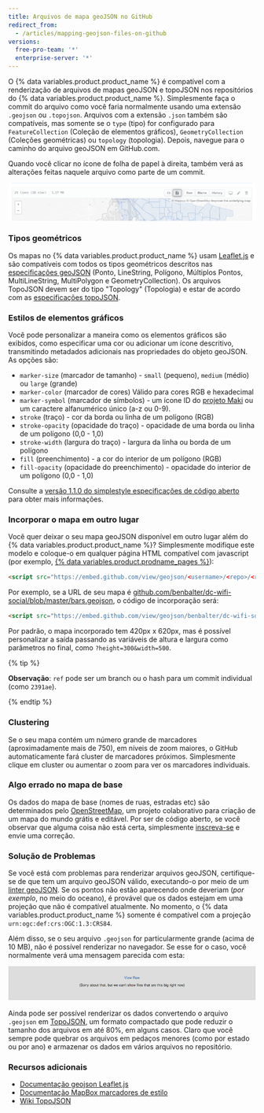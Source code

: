 ```yaml
---
title: Arquivos de mapa geoJSON no GitHub
redirect_from:
  - /articles/mapping-geojson-files-on-github
versions:
  free-pro-team: '*'
  enterprise-server: '*'
---
```


O {% data variables.product.product_name %} é compatível com a renderização de arquivos de mapas geoJSON e topoJSON nos repositórios do {% data variables.product.product_name %}. Simplesmente faça o commit do arquivo como você faria normalmente usando uma extensão `.geojson` ou `.topojson`. Arquivos com a extensão `.json` também são compatíveis, mas somente se o `type` (tipo) for configurado para `FeatureCollection` (Coleção de elementos gráficos), `GeometryCollection` (Coleções geométricas) ou `topology` (topologia). Depois, navegue para o caminho do arquivo geoJSON em GitHub.com.

Quando você clicar no ícone de folha de papel à direita, também verá as alterações feitas naquele arquivo como parte de um commit.

![Captura de tela seletor Source Render (Renderizar fonte)](/assets/images/help/repository/source-render-toggle-geojson.png)

### Tipos geométricos

Os mapas no {% data variables.product.product_name %} usam [Leaflet.js](http://leafletjs.com) e são compatíveis com todos os tipos geométricos descritos nas [especificações geoJSON](http://www.geojson.org/geojson-spec.html) (Ponto, LineString, Polígono, Múltiplos Pontos, MultiLineString, MultiPolygon e GeometryCollection). Os arquivos TopoJSON devem ser do tipo "Topology" (Topologia) e estar de acordo com as [especificações topoJSON](https://github.com/mbostock/topojson/wiki/Specification).

### Estilos de elementos gráficos

Você pode personalizar a maneira como os elementos gráficos são exibidos, como especificar uma cor ou adicionar um ícone descritivo, transmitindo metadados adicionais nas propriedades do objeto geoJSON. As opções são:

* `marker-size` (marcador de tamanho) - `small` (pequeno), `medium` (médio) ou `large` (grande)
* `marker-color` (marcador de cores) Válido para cores RGB e hexadecimal
* `marker-symbol` (marcador de símbolos) - um ícone ID do [projeto Maki](http://mapbox.com/maki/) ou um caractere alfanumérico único (a-z ou 0-9).
* `stroke` (traço) - cor da borda ou linha de um polígono (RGB)
* `stroke-opacity` (opacidade do traço) - opacidade de uma borda ou linha de um polígono (0,0 - 1,0)
* `stroke-width` (largura do traço) - largura da linha ou borda de um polígono
* `fill` (preenchimento) - a cor do interior de um polígono (RGB)
* `fill-opacity` (opacidade do preenchimento) - opacidade do interior de um polígono (0,0 - 1,0)

Consulte a [ versão 1.1.0 do simplestyle especificações de código aberto](https://github.com/mapbox/simplestyle-spec/tree/master/1.1.0) para obter mais informações.

### Incorporar o mapa em outro lugar

Você quer deixar o seu mapa geoJSON disponível em outro lugar além do {% data variables.product.product_name %}? Simplesmente modifique este modelo e coloque-o em qualquer página HTML compatível com javascript (por exemplo, [{% data variables.product.prodname_pages %}](http://pages.github.com)):

```html
<script src="https://embed.github.com/view/geojson/<username>/<repo>/<ref>/<path_to_file>"></script>
```

Por exemplo, se a URL de seu mapa é [github.com/benbalter/dc-wifi-social/blob/master/bars.geojson](https://github.com/benbalter/dc-wifi-social/blob/master/bars.geojson), o código de incorporação será:

```html
<script src="https://embed.github.com/view/geojson/benbalter/dc-wifi-social/master/bars.geojson"></script>
```

Por padrão, o mapa incorporado tem 420px x 620px, mas é possível personalizar a saída passando as variáveis de altura e largura como parâmetros no final, como `?height=300&width=500`.

{% tip %}

**Observação**: `ref` pode ser um branch ou o hash para um commit individual (como `2391ae`).

{% endtip %}

### Clustering

Se o seu mapa contém um número grande de marcadores (aproximadamente mais de 750), em níveis de zoom maiores, o GitHub automaticamente fará cluster de marcadores próximos. Simplesmente clique em cluster ou aumentar o zoom para ver os marcadores individuais.

### Algo errado no mapa de base

Os dados do mapa de base (nomes de ruas, estradas etc) são determinados pelo [OpenStreetMap](http://www.openstreetmap.org/), um projeto colaborativo para criação de um mapa do mundo grátis e editável. Por ser de código aberto, se você observar que alguma coisa não está certa, simplesmente [inscreva-se](https://www.openstreetmap.org/user/new) e envie uma correção.

### Solução de Problemas

Se você está com problemas para renderizar arquivos geoJSON, certifique-se de que tem um arquivo geoJSON válido, executando-o por meio de um [linter geoJSON](http://geojsonlint.com/). Se os pontos não estão aparecendo onde deveriam (<em>por exemplo</em>, no meio do oceano), é provável que os dados estejam em uma projeção que não é compatível atualmente. No momento, o {% data variables.product.product_name %} somente é compatível com a projeção `urn:ogc:def:crs:OGC:1.3:CRS84`.

Além disso, se o seu arquivo `.geojson` for particularmente grande (acima de 10 MB), não é possível renderizar no navegador. Se esse for o caso, você normalmente verá uma mensagem parecida com esta:

![Arquivo grande](/assets/images/help/repository/view_raw.png)

Ainda pode ser possível renderizar os dados convertendo o arquivo `.geojson` em [TopoJSON](https://github.com/mbostock/topojson), um formato compactado que pode reduzir o tamanho dos arquivos em até 80%, em alguns casos. Claro que você sempre pode quebrar os arquivos em pedaços menores (como por estado ou por ano) e armazenar os dados em vários arquivos no repositório.

### Recursos adicionais

* [Documentação geojson Leaflet.js](http://leafletjs.com/examples/geojson.html)
* [Documentação MapBox marcadores de estilo](http://www.mapbox.com/developers/simplestyle/)
* [Wiki TopoJSON](https://github.com/mbostock/topojson/wiki)
